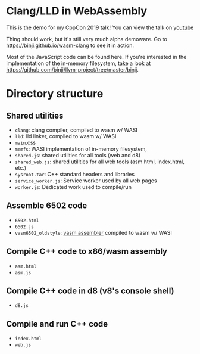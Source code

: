 # Clang/LLD in WebAssembly

This is the demo for my CppCon 2019 talk! You can view the talk on [youtube](https://www.youtube.com/watch?v=5N4b-rU-OAA)

Thing should work, but it's still very much alpha demoware. Go to https://binji.github.io/wasm-clang to see it in action.

Most of the JavaScript code can be found here. If you're interested in the implementation of the in-memory filesystem, take a look at https://github.com/binji/llvm-project/tree/master/binji.

# Directory structure

## Shared utilities

- `clang`: clang compiler, compiled to wasm w/ WASI
- `lld`: lld linker, compiled to wasm w/ WASI
- `main`.css
- `memfs`: WASI implementation of in-memory filesystem,
- `shared.js`: shared utilities for all tools (web and d8)
- `shared_web.js`: shared utilities for all web tools (asm.html, index.html, etc.)
- `sysroot.tar`: C++ standard headers and libraries
- `service_worker.js`: Service worker used by all web pages
- `worker.js`: Dedicated work used to compile/run

## Assemble 6502 code

- `6502.html`
- `6502.js`
- `vasm6502_oldstyle`: [vasm assembler](http://sun.hasenbraten.de/vasm/) compiled to wasm w/ WASI

## Compile C++ code to x86/wasm assembly

- `asm.html`
- `asm.js`

## Compile C++ code in d8 (v8's console shell)

- `d8.js`

## Compile and run C++ code

- `index.html`
- `web.js`
